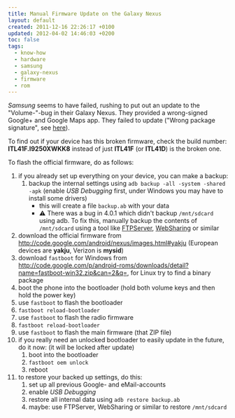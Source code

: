 ```yaml
---
title: Manual Firmware Update on the Galaxy Nexus
layout: default
created: 2011-12-16 22:26:17 +0100
updated: 2012-04-02 14:46:03 +0200
toc: false
tags:
  - know-how
  - hardware
  - samsung
  - galaxy-nexus
  - firmware
  - rom
---
```

*Samsung* seems to have failed, rushing to put out an update to the "Volume-"-bug in their Galaxy Nexus.
They provided a wrong-signed Google+ and Google Maps app. They failed to update ("Wrong package signature", see [here](http://code.google.com/p/android/issues/detail?id=22435)).

To find out if your device has this broken firmware, check the build number: **ITL41F.I9250XWKK8** instead of just **ITL41F** (or **ITL41D**) is the broken one.

To flash the official firmware, do as follows:

1. if you already set up everything on your device, you can make a backup:
    1. backup the internal settings using `adb backup -all -system -shared -apk` (enable *USB Debugging* first, under Windows you may have to install some drivers)
        * this will create a file `backup.ab` with your data
        * :warning: There was a bug in 4.0.1 which didn't backup `/mnt/sdcard` using adb. To fix this, manually backup the contents of `/mnt/sdcard` using a
          tool like [FTPServer](https://play.google.com/store/apps/details?id=lutey.FTPServer), [WebSharing](https://play.google.com/store/apps/details?id=nextapp.websharing.r1) or similar
1. download the official firmware from <http://code.google.com/android/nexus/images.html#yakju> (European devices are **yakju**, Verizon is **mysid**)
1. download `fastboot` for Windows from <http://code.google.com/p/android-roms/downloads/detail?name=fastboot-win32.zip&can=2&q=>, for Linux try to find a binary package
1. boot the phone into the bootloader (hold both volume keys and then hold the power key)
1. use `fastboot` to flash the bootloader
1. `fastboot reload-bootloader`
1. use `fastboot` to flash the radio firmware
1. `fastboot reload-bootloader`
1. use `fastboot` to flash the main firmware (that ZIP file)
1. if you really need an unlocked bootloader to easily update in the future, do it now: (it will be locked after update)
    1. boot into the bootloader
    1. `fastboot oem unlock`
    1. reboot
1. to restore your backed up settings, do this:
    1. set up all previous Google- and eMail-accounts
    1. enable *USB Debugging*
    1. restore all internal data using `adb restore backup.ab`
    1. maybe: use FTPServer, WebSharing or similar to restore `/mnt/sdcard`
